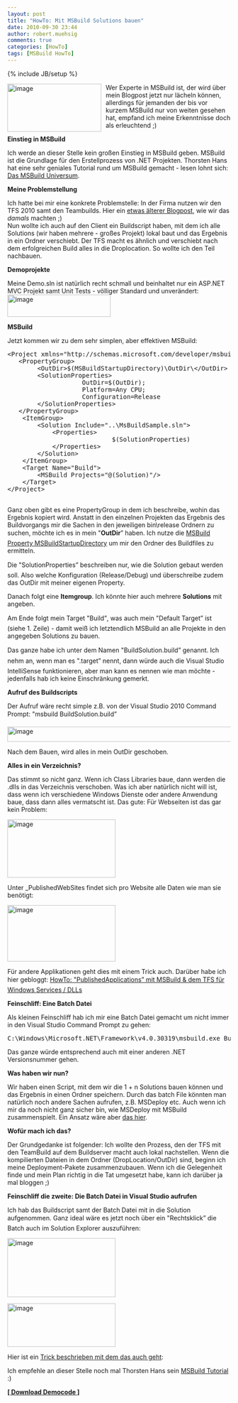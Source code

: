 ```yaml
---
layout: post
title: "HowTo: Mit MSBuild Solutions bauen"
date: 2010-09-30 23:44
author: robert.muehsig
comments: true
categories: [HowTo]
tags: [MSBuild HowTo]
---
```

{% include JB/setup %}
<p><a href="{{BASE_PATH}}/assets/wp-images/image1059.png"><img style="border-bottom: 0px; border-left: 0px; margin: 0px 10px 0px 0px; display: inline; border-top: 0px; border-right: 0px" title="image" border="0" alt="image" align="left" src="{{BASE_PATH}}/assets/wp-images/image_thumb241.png" width="212" height="108" /></a> </p>  <p>Wer Experte in MSBuild ist, der wird über mein Blogpost jetzt nur lächeln können, allerdings für jemanden der bis vor kurzem MSBuild nur von weiten gesehen hat, empfand ich meine Erkenntnisse doch als erleuchtend ;)</p> <!--more-->  <p><strong>Einstieg in MSBuild</strong></p>  <p>Ich werde an dieser Stelle kein großen Einstieg in MSBuild geben. MSBuild ist die Grundlage für den Erstellprozess von .NET Projekten. Thorsten Hans hat eine sehr geniales Tutorial rund um MSBuild gemacht - lesen lohnt sich: <a href="http://dotnet-forum.de/blogs/thorstenhans/pages/das-msbuild-universum.aspx">Das MSBuild Universum</a>.</p>  <p><strong>Meine Problemstellung</strong></p>  <p>Ich hatte bei mir eine konkrete Problemstelle: In der Firma nutzen wir den TFS 2010 samt den Teambuilds. Hier ein <a href="http://code-inside.de/blog/2010/03/19/howtocode-builddeploymentwtf-oder-auch-automatisierung-mit-msbuild/">etwas älterer Blogpost</a>, wie wir das <em>damals</em> machten ;)    <br />Nun wollte ich auch auf den Client ein Buildscript haben, mit dem ich alle Solutions (wir haben mehrere - großes Projekt) lokal baut und das Ergebnis in ein Ordner verschiebt. Der TFS macht es ähnlich und verschiebt nach dem erfolgreichen Build alles in die Droplocation. So wollte ich den Teil nachbauen.</p>  <p><strong>Demoprojekte</strong></p>  <p>Meine Demo.sln ist natürlich recht schmall und beinhaltet nur ein ASP.NET MVC Projekt samt Unit Tests - völliger Standard und unverändert:   <br /><a href="{{BASE_PATH}}/assets/wp-images/image1060.png"><img style="border-bottom: 0px; border-left: 0px; display: inline; border-top: 0px; border-right: 0px" title="image" border="0" alt="image" src="{{BASE_PATH}}/assets/wp-images/image_thumb242.png" width="233" height="50" /></a> </p>  <p><strong>MSBuild</strong></p>  <p>Jetzt kommen wir zu dem sehr simplen, aber effektiven MSBuild:</p>  <div style="padding-bottom: 0px; margin: 0px; padding-left: 0px; padding-right: 0px; display: inline; float: none; padding-top: 0px" id="scid:812469c5-0cb0-4c63-8c15-c81123a09de7:76a7479b-32eb-4da3-9e3c-15394eef0a43" class="wlWriterEditableSmartContent"><pre name="code" class="c#">&lt;Project xmlns="http://schemas.microsoft.com/developer/msbuild/2003" DefaultTargets="Build"&gt;
   &lt;PropertyGroup&gt;
		&lt;OutDir&gt;$(MSBuildStartupDirectory)\OutDir\&lt;/OutDir&gt;
		&lt;SolutionProperties&gt;
					OutDir=$(OutDir);
					Platform=Any CPU;
					Configuration=Release
		&lt;/SolutionProperties&gt;
   &lt;/PropertyGroup&gt;
	&lt;ItemGroup&gt;
		&lt;Solution Include="..\MsBuildSample.sln"&gt;
			&lt;Properties&gt;
							$(SolutionProperties)
			&lt;/Properties&gt;
		&lt;/Solution&gt;
	&lt;/ItemGroup&gt;
	&lt;Target Name="Build"&gt;
		&lt;MSBuild Projects="@(Solution)"/&gt;
	&lt;/Target&gt;
&lt;/Project&gt;
 </pre></div>

<p>Ganz oben gibt es eine PropertyGroup in dem ich beschreibe, wohin das Ergebnis kopiert wird. Anstatt in den einzelnen Projekten das Ergebnis des Buildvorgangs mir die Sachen in den jeweiligen bin\release Ordnern zu suchen, möchte ich es in mein "<strong>OutDir</strong>” haben. Ich nutze die <a href="http://msdn.microsoft.com/en-us/library/ms164309.aspx">MSBuild Property MSBuildStartupDirectory</a> um mir den Ordner des Buildfiles zu ermitteln. </p>

<p>Die "SolutionProperties” beschreiben nur, wie die Solution gebaut werden soll. Also welche Konfiguration (Release/Debug) und überschreibe zudem das OutDir mit meiner eigenen Property.</p>

<p>Danach folgt eine <strong>Itemgroup</strong>. Ich könnte hier auch mehrere <strong>Solutions</strong> mit angeben. </p>

<p>Am Ende folgt mein Target "Build”, was auch mein "Default Target” ist (siehe 1. Zeile) - damit weiß ich letztendlich MSBuild an alle Projekte in den angegeben Solutions zu bauen. </p>

<p>Das ganze habe ich unter dem Namen "BuildSolution.build” genannt. Ich nehm an, wenn man es ".target” nennt, dann würde auch die Visual Studio IntelliSense funktionieren, aber man kann es nennen wie man möchte - jedenfalls hab ich keine Einschränkung gemerkt.</p>

<p><strong>Aufruf des Buildscripts</strong></p>

<p></p>

<p>Der Aufruf wäre recht simple z.B. von der Visual Studio 2010 Command Prompt: "msbuild BuildSolution.build” </p>

<p><a href="{{BASE_PATH}}/assets/wp-images/image1061.png"><img style="border-bottom: 0px; border-left: 0px; display: inline; border-top: 0px; border-right: 0px" title="image" border="0" alt="image" src="{{BASE_PATH}}/assets/wp-images/image_thumb243.png" width="520" height="34" /></a> </p>

<p>Nach dem Bauen, wird alles in mein OutDir geschoben.</p>

<p><strong>Alles in ein Verzeichnis?</strong></p>

<p>Das stimmt so nicht ganz. Wenn ich Class Libraries baue, dann werden die .dlls in das Verzeichnis verschoben. Was ich aber natürlich nicht will ist, dass wenn ich verschiedene Windows Dienste oder andere Anwendung baue, dass dann alles vermatscht ist. Das gute: Für Webseiten ist das gar kein Problem:</p>

<p><a href="{{BASE_PATH}}/assets/wp-images/image1062.png"><img style="border-bottom: 0px; border-left: 0px; display: inline; border-top: 0px; border-right: 0px" title="image" border="0" alt="image" src="{{BASE_PATH}}/assets/wp-images/image_thumb244.png" width="244" height="131" /></a> </p>

<p>Unter _PublishedWebSites findet sich pro Website alle Daten wie man sie benötigt:</p>

<p><a href="{{BASE_PATH}}/assets/wp-images/image1063.png"><img style="border-bottom: 0px; border-left: 0px; display: inline; border-top: 0px; border-right: 0px" title="image" border="0" alt="image" src="{{BASE_PATH}}/assets/wp-images/image_thumb245.png" width="244" height="127" /></a> </p>

<p>Für andere Applikationen geht dies mit einem Trick auch. Darüber habe ich hier gebloggt: <a href="http://code-inside.de/blog/2010/06/10/howto-publishedapplications-mit-msbuild-dem-tfs-fr-windows-services-dlls/">HowTo: "PublishedApplications” mit MSBuild &amp; dem TFS für Windows Services / DLLs</a></p>

<p><strong>Feinschliff: Eine Batch Datei</strong></p>

<p>Als kleinen Feinschliff hab ich mir eine Batch Datei gemacht um nicht immer in den Visual Studio Command Prompt zu gehen: </p>

<div style="padding-bottom: 0px; margin: 0px; padding-left: 0px; padding-right: 0px; display: inline; float: none; padding-top: 0px" id="scid:812469c5-0cb0-4c63-8c15-c81123a09de7:a9e20806-5d8c-4181-b594-df1e7677a48e" class="wlWriterEditableSmartContent"><pre name="code" class="c#">C:\Windows\Microsoft.NET\Framework\v4.0.30319\msbuild.exe Buildsolution.build</pre></div>

<p>Das ganze würde entsprechend auch mit einer anderen .NET Versionsnummer gehen.</p>

<p><strong>Was haben wir nun?</strong></p>

<p>Wir haben einen Script, mit dem wir die 1 + n Solutions bauen können und das Ergebnis in einen Ordner speichern. Durch das batch File könnten man natürlich noch andere Sachen aufrufen, z.B. MSDeploy etc. Auch wenn ich mir da noch nicht ganz sicher bin, wie MSDeploy mit MSBuild zusammenspielt. Ein Ansatz wäre aber <a href="http://raquila.com/software/using-ms-deploy-instead-of-copy-command-in-msbuild/">das hier</a>.</p>

<p><strong>Wofür mach ich das?</strong></p>

<p>Der Grundgedanke ist folgender: Ich wollte den Prozess, den der TFS mit den TeamBuild auf dem Buildserver macht auch lokal nachstellen. Wenn die kompilierten Dateien in dem Ordner (DropLocation/OutDir) sind, beginn ich meine Deployment-Pakete zusammenzubauen. Wenn ich die Gelegenheit finde und mein Plan richtig in die Tat umgesetzt habe, kann ich darüber ja mal bloggen ;)</p>

<p><strong>Feinschliff die zweite: Die Batch Datei in Visual Studio aufrufen</strong></p>

<p>Ich hab das Buildscript samt der Batch Datei mit in die Solution aufgenommen. Ganz ideal wäre es jetzt noch über ein "Rechtsklick” die Batch auch im Solution Explorer auszuführen:</p>

<p><a href="{{BASE_PATH}}/assets/wp-images/image1064.png"><img style="border-bottom: 0px; border-left: 0px; display: inline; border-top: 0px; border-right: 0px" title="image" border="0" alt="image" src="{{BASE_PATH}}/assets/wp-images/image_thumb246.png" width="244" height="133" /></a> </p>

<p><a href="{{BASE_PATH}}/assets/wp-images/image1065.png"><img style="border-bottom: 0px; border-left: 0px; display: inline; border-top: 0px; border-right: 0px" title="image" border="0" alt="image" src="{{BASE_PATH}}/assets/wp-images/image_thumb247.png" width="244" height="98" /></a> </p>

<p>Hier ist ein <a href="http://www.rickglos.com/post/How-to-run-windows-batch-files-from-Visual-Studio-2010-Solution-Explorer.aspx">Trick beschrieben mit dem das auch geht</a>:</p>

<p>Ich empfehle an dieser Stelle noch mal Thorsten Hans sein <a href="http://dotnet-forum.de/blogs/thorstenhans/pages/das-msbuild-universum.aspx">MSBuild Tutorial</a> :)</p>

<p></p>

<p></p>

<p></p>

<p></p>

<p></p>

<p><strong><a href="http://{{BASE_PATH}}/assets/files/democode/msbuildsample/msbuildsample.zip">[ Download Democode ]</a></strong></p>
